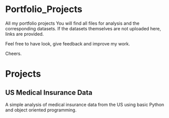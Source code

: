 # Portfolio_Projects
All my portfolio projects
You will find all files for analysis and the corresponding datasets. If the datasets themselves are not uploaded here, links are provided.

Feel free to have look, give feedback and improve my work.

Cheers.

# Projects
## US Medical Insurance Data
A simple analysis of medical insurance data from the US using basic Python and object oriented programming.

